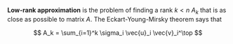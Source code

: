 **Low-rank approximation** is the problem of finding a rank $k < n$ $A_k$ that is as close as possible to matrix $A$. The Eckart-Young-Mirsky theorem says that

$$
A_k = \sum_{i=1}^k \sigma_i \vec{u}_i \vec{v}_i^\top
$$
